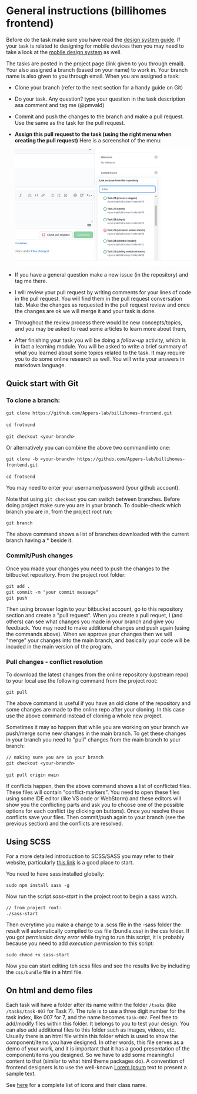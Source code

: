 
General instructions (billihomes frontend)
=============================================
Before do the task make sure you have read the [design system guide](/guides/design-system). If your task is related to designing for mobile devices then you may need to take a look at the [mobile design system](/guides/mobile-design-system) as well. 

The tasks are posted in the project page (link given to you through email). Your also assigned a branch (based on your name) to work in. Your branch name is also given to you through email. When you are assigned a task:

* Clone your branch (refer to the next section for a handy guide on Git)
* Do your task. Any question? type your question in the task description asa comment and tag me (@pmvald)
* Commit and push the changes to the branch and make a pull request. Use the same as the task for the pull request.
* **Assign this pull request to the task (using the right menu when creating the pull request)** Here is a screenshot of the menu:
  
  ![alt text](/guides/img/assigning-PR-to-task.png "Logo Title Text 1")
  
* If you have a general question make a new issue (in the repository) and tag me there.
* I will review your pull request by writing comments for your lines of code in the pull request. You will find them in the pull request conversation tab. Make the changes as requested in the pull request review and once the changes are ok we will merge it and your task is done.
* Throughout the review process there would be new concepts/topics, and you may be asked to read some articles to learn more about them,
* After finishing your task you will be doing a *follow-up* activity, which is in fact a learning module. You will be asked to write a brief summary of what you learned about some topics related to the task. It may require you to do some online research as well. You will write your answers in markdown language.


Quick start with Git
----------------------

### To clone a branch:

```
git clone https://github.com/Appers-lab/billihomes-frontend.git

cd frotnend

git checkout <your-branch>
```

Or alternatively you can combine the above two command into one:

```
git clone -b <your-branch> https://github.com/Appers-lab/billihomes-frontend.git

cd frotnend
```

You may need to enter your username/password (your github account).

Note that using `git checkout` you can switch between branches. Before doing project make sure you are in your branch. To double-check which branch you are in, from the project root run:

```
git branch
```

The above command shows a list of branches downloaded with the current branch having a * beside it.


### Commit/Push changes
Once you made your changes you need to push the changes to the bitbucket repository. From the project root folder:

```
git add .
git commit -m "your commit message"
git push
```

Then using browser login to your bitbucket account, go to this repository section and create a "pull request". When you create a pull requet, I (and others) can see what changes you made in your branch and give you feedback. You may need to make additional changes and push again (using the commands above). When we approve your changes then we will "merge" your changes into the main branch, and basically your code will be incuded in the main version of the program.

### Pull changes - conflict resolution

To download the latest changes from the online repository (upstream repo) to your local use the following command from the project root:

```
git pull
```

The above command is useful if you have an old clone of the repository and some changes are made to the online repo after your cloning. In this case use the above command instead of cloning a whole new project.

Sometimes it may so happen that while you are working on your branch we push/merge some new changes in the main branch. To get these changes in your branch you need to "pull" changes from the main branch to your branch:

```
// making sure you are in your branch
git checkout <your-branch>

git pull origin main

```

If conflicts happen, then the above command shows a list of conflicted files. These files will contain "conflict-markers". You need to open these files using some IDE editor (like VS code or WebStorm) and these editors will show you the conflicting parts and ask you to choose one of the possible options for each conflict (by clicking on buttons). Once you resolve these conflicts save your files. Then commit/push again to your branch (see the previous section) and the conflicts are resolved.

Using SCSS
---------------------

For a more detailed introduction to SCSS/SASS you may refer to their website, particularly [this link](https://sass-lang.com/guide) is a good place to start.

You need to have sass installed globally:

```
sudo npm install sass -g
```

Now run the script *sass-start* in the project root to begin a sass watch.

```
// from project root:
./sass-start
```

Then everytime you make a change to a .scss file in the -sass folder the result will automatically compiled to css file (bundle.css) in the css folder. If you got *permission deny error* while trying to run this script, it is probably because you need to add *execution permission* to this script:

```
sudo chmod +x sass-start
```

Now you can start editing teh scss files and see the results live by including the `css/bundle` file in a html file.


On html and demo files
--------------------------
Each task will have a folder after its name within the folder `/tasks` (like `/tasks/task-007` for Task 7). The rule is to use a three digit number for the task index, like 007 for 7, and the name becomes `task-007`. Feel free to add/modify files within this folder. It belongs to you to test your design. You can also add additional files to this folder such as images, videos, etc. Usually there is an html file within this folder which is used to show the component/items you have designed. In other words, this file serves as a demo of your work, and it is important that it has a good presentation of the component/items you designed. So we have to add some meaningful content to that (similar to what html theme packages do). A convention of frontend designers is to use the well-known [Lorem Ipsum](https://www.lipsum.com/) text to present a sample text.



See [here](https://icons.getbootstrap.com/) for a complete list of icons and their class name. 